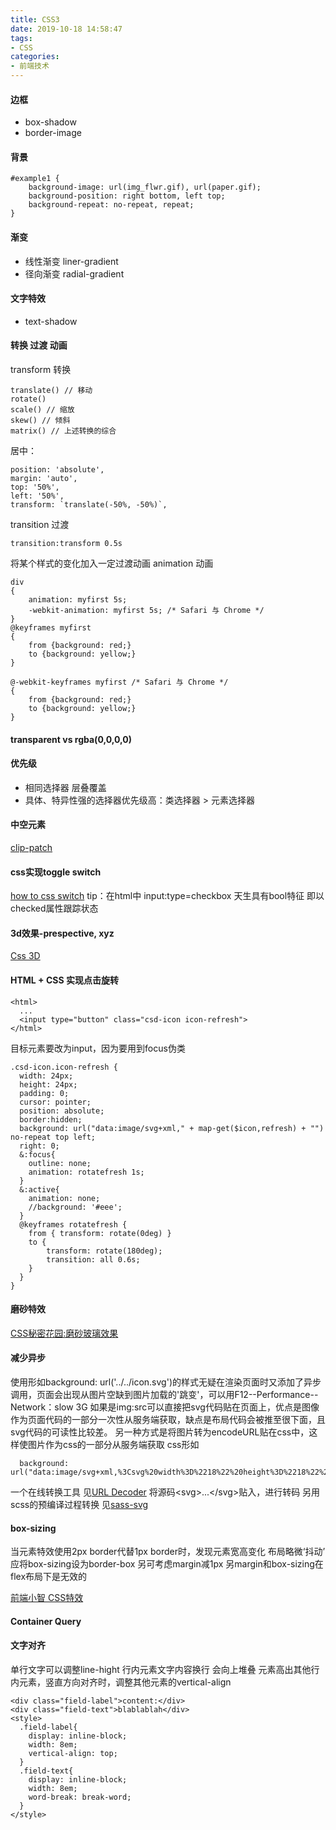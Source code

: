 ```yaml
---
title: CSS3
date: 2019-10-18 14:58:47
tags:
- CSS
categories: 
- 前端技术
---
```

#### 边框
+ box-shadow
+ border-image
#### 背景
```
#example1 { 
    background-image: url(img_flwr.gif), url(paper.gif); 
    background-position: right bottom, left top; 
    background-repeat: no-repeat, repeat; 
}
```
#### 渐变
+ 线性渐变 liner-gradient
+ 径向渐变 radial-gradient
#### 文字特效
+ text-shadow
#### 转换 过渡 动画
transform 转换 
```
translate() // 移动
rotate() 
scale() // 缩放
skew() // 倾斜
matrix() // 上述转换的综合
```
居中：
```
position: 'absolute',
margin: 'auto',
top: '50%',
left: '50%',
transform: `translate(-50%, -50%)`,
```
transition 过渡
```
transition:transform 0.5s
```
将某个样式的变化加入一定过渡动画
animation 动画
```
div
{
    animation: myfirst 5s;
    -webkit-animation: myfirst 5s; /* Safari 与 Chrome */
}
@keyframes myfirst
{
    from {background: red;}
    to {background: yellow;}
}
 
@-webkit-keyframes myfirst /* Safari 与 Chrome */
{
    from {background: red;}
    to {background: yellow;}
}
```
#### transparent vs rgba(0,0,0,0)

#### 优先级
+ 相同选择器 层叠覆盖
+ 具体、特异性强的选择器优先级高：类选择器 > 元素选择器
#### 中空元素
[clip-patch](https://developer.mozilla.org/zh-CN/docs/Web/CSS/clip-path)
#### css实现toggle switch
[how to css switch](w3schools.com/howto/howto_css_switch.asp)
tip：在html中 input:type=checkbox 天生具有bool特征 即以checked属性跟踪状态
#### 3d效果-prespective, xyz
[Css 3D](https://3dtransforms.desandro.com/)
#### HTML + CSS 实现点击旋转
```
<html>
  ...
  <input type="button" class="csd-icon icon-refresh">
</html>
```
目标元素要改为input，因为要用到focus伪类
```
.csd-icon.icon-refresh {
  width: 24px;
  height: 24px;
  padding: 0;
  cursor: pointer;
  position: absolute;
  border:hidden;
  background: url("data:image/svg+xml," + map-get($icon,refresh) + "") no-repeat top left;
  right: 0;
  &:focus{
    outline: none;
    animation: rotatefresh 1s;
  }
  &:active{
    animation: none;  
    //background: '#eee';
  }
  @keyframes rotatefresh {
    from { transform: rotate(0deg) }
    to {
        transform: rotate(180deg);
        transition: all 0.6s;
    }
  }
}
```
#### 磨砂特效
[CSS秘密花园:磨砂玻璃效果](https://www.w3cplus.com/css3/css-secrets/frosted-glass-effect.html)
#### 减少异步
使用形如background: url('../../icon.svg')的样式无疑在渲染页面时又添加了异步调用，页面会出现从图片空缺到图片加载的'跳变'，可以用F12--Performance--Network：slow 3G
如果是img:src可以直接把svg代码贴在页面上，优点是图像作为页面代码的一部分一次性从服务端获取，缺点是布局代码会被推至很下面，且svg代码的可读性比较差。
另一种方式是将图片转为encodeURL贴在css中，这样使图片作为css的一部分从服务端获取
css形如
```
  background: url("data:image/svg+xml,%3Csvg%20width%3D%2218%22%20height%3D%2218%22%20viewBox...");
```
一个在线转换工具
见[URL Decoder](http://www.asiteaboutnothing.net/c_decode-url.html)
将源码\<svg>...\</svg>贴入，进行转码
另用scss的预编译过程转换
见[sass-svg](https://github.com/davidkpiano/sass-svg)
#### box-sizing
当元素特效使用2px border代替1px border时，发现元素宽高变化 布局略微‘抖动’
应将box-sizing设为border-box
另可考虑margin减1px
另margin和box-sizing在flex布局下是无效的

[前端小智 CSS特效](https://segmentfault.com/a/1190000023290140)

#### Container Query

#### 文字对齐
单行文字可以调整line-hight
行内元素文字内容换行 会向上堆叠 元素高出其他行内元素，竖直方向对齐时，调整其他元素的vertical-align
```
<div class="field-label">content:</div>
<div class="field-text">blablablah</div>
<style>
  .field-label{
    display: inline-block;
    width: 8em;
    vertical-align: top;
  }
  .field-text{
    display: inline-block;
    width: 8em;
    word-break: break-word;
  }
</style>
```